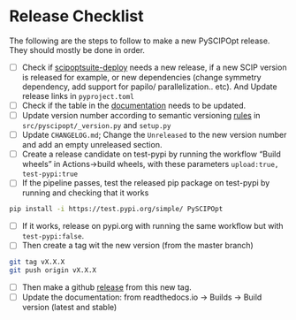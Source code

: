 # Release Checklist
The following are the steps to follow to make a new PySCIPOpt release. They should mostly be done in order. 
- [ ] Check if [scipoptsuite-deploy](https://github.com/scipopt/scipoptsuite-deploy) needs a new release, if a new SCIP version is released for example, or new dependencies (change symmetry dependency, add support for papilo/ parallelization.. etc). And Update release links in `pyproject.toml`
- [ ] Check if the table in the [documentation](https://pyscipopt.readthedocs.io/en/latest/build.html#building-from-source) needs to be updated. 
- [ ] Update version number according to semantic versioning [rules](https://semver.org/) in `src/pyscipopt/_version.py` and `setup.py`
- [ ] Update `CHANGELOG.md`; Change the `Unreleased` to the new version number and add an empty unreleased section.
- [ ] Create a release candidate on test-pypi by running the workflow “Build wheels” in Actions->build wheels, with these parameters `upload:true, test-pypi:true` 
- [ ] If the pipeline passes, test the released pip package on test-pypi by running and checking that it works
```bash
pip install -i https://test.pypi.org/simple/ PySCIPOpt
```
- [ ] If it works, release on pypi.org with running the same workflow but with `test-pypi:false`.
- [ ] Then create a tag wit the new version (from the master branch)
```bash
git tag vX.X.X
git push origin vX.X.X
```
- [ ] Then make a github [release](https://github.com/scipopt/PySCIPOpt/releases/new) from this new tag. 
- [ ] Update the documentation: from readthedocs.io -> Builds -> Build version (latest and stable)
